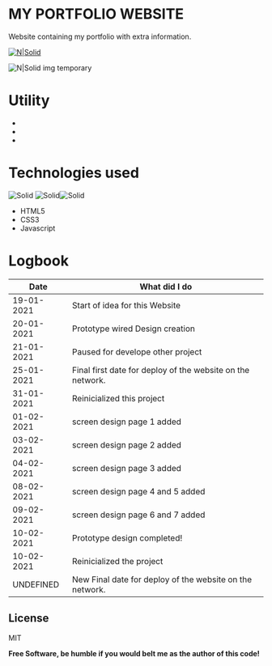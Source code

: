# MY PORTFOLIO WEBSITE
Website containing my portfolio with extra information.

[![N|Solid](https://i.imgur.com/gE67ovB.png?1)](https://xd.adobe.com/view/8984ace5-112c-427d-a7f2-1da1a65fb644-dcd7/?fullscreen)


![N|Solid](http://aciappontalina.com.br/wp-content/uploads/2019/12/pontalina-pagina-contrucao.png)
img temporary



# Utility

  - 
  - 
  - 

# Technologies used
![Solid](https://i.imgur.com/FnosOQM.png?1) ![Solid](https://i.imgur.com/ipiusuJ.png?1)![Solid](https://i.imgur.com/90aknIy.png?1)
- HTML5 
- CSS3
- Javascript


# Logbook
| Date | What did I do |
| ------ | ------ |
| 19-01-2021 | Start of idea for this Website |
| 20-01-2021 | Prototype wired Design creation |
| 21-01-2021 | Paused for develope other project |
| 25-01-2021 | Final first date for deploy of the website on the network. |
| 31-01-2021 | Reinicialized this project |
| 01-02-2021 | screen design page 1 added |
| 03-02-2021 | screen design page 2 added |
| 04-02-2021 | screen design page 3 added |
| 08-02-2021 | screen design page 4 and 5 added  |
| 09-02-2021 | screen design page 6 and 7 added |
| 10-02-2021 | Prototype design completed! |
| 10-02-2021 | Reinicialized the project |
| UNDEFINED | New Final date for deploy of the website on the network. |

License
----

MIT

**Free Software, be humble if you would belt me as the author of this code!**

